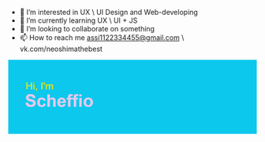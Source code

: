- 👀 I’m interested in UX \ UI Design and Web-developing
- 🌱 I’m currently learning UX \ UI + JS
- 💞️ I’m looking to collaborate on something
- 📫 How to reach me assi1122334455@gmail.com \ vk.com/neoshimathebest 

<!---
Scheffio/Scheffio is a ✨ special ✨ repository because its `README.md` (this file) appears on your GitHub profile.
You can click the Preview link to take a look at your changes.
--->
![Иллюстрация к проекту](https://github.com/Scheffio/Scheffio/raw/main/header.png)
